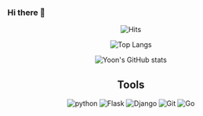 ### Hi there 👋
<div align=center>
 
![Hits](https://hits.seeyoufarm.com/api/count/incr/badge.svg?url=https%3A%2F%2Fgithub.com%2FDarkphilip&count_bg=%2379C83D&title_bg=%23555555&icon=&icon_color=%23E7E7E7&title=hits&edge_flat=false)

![Top Langs](https://github-readme-stats.vercel.app/api/top-langs/?username=Darkphilip)

![Yoon's GitHub stats](https://github-readme-stats.vercel.app/api?username=Darkphilip)

## Tools

![python](http://img.shields.io/badge/Python-3776AB?style=flat-square&logo=Python&logoColor=white)
![Flask](http://img.shields.io/badge/Flask-black?style=flat-square&logo=Flask&logoColor=white)
![Django](http://img.shields.io/badge/Django-092E20?style=flat-square&logo=Django&logoColor=white)
![Git](http://img.shields.io/badge/Git-F05032?style=flat-square&logo=Git&logoColor=white)
 ![Go](http://img.shields.io/badge/Go-00ADD8?style=flat-square&logo=Go&logoColor=white)

<!--
**tigeryoon/tigeryoon** is a ✨ _special_ ✨ repository because its `README.md` (this file) appears on your GitHub profile.

Here are some ideas to get you started:

- 🔭 I’m currently working on ...
- 🌱 I’m currently learning ...
- 👯 I’m looking to collaborate on ...
- 🤔 I’m looking for help with ...
- 💬 Ask me about ...
- 📫 How to reach me: ...
- 😄 Pronouns: ...
- ⚡ Fun fact: ...
-->
